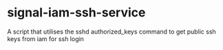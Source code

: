 # signal-iam-ssh-service
A script that utilises the sshd authorized_keys command to get public ssh keys from iam for ssh login
